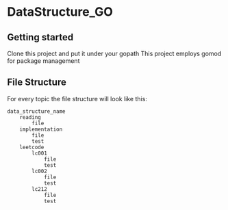 # DataStructure_GO

## Getting started
Clone this project and put it under your gopath
This project employs gomod for package management

## File Structure
For every topic the file structure will look like this:

```
data_structure_name
    reading
        file
    implementation
        file
        test
    leetcode
        lc001
            file
            test
        lc002
            file
            test
        lc212
            file
            test
```
